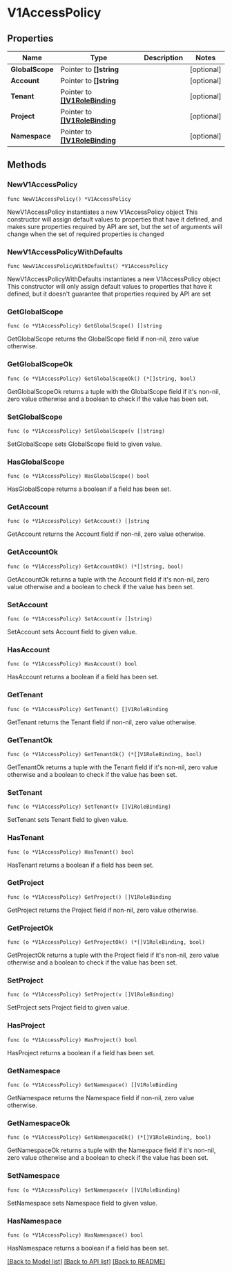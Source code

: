 # V1AccessPolicy

## Properties

Name | Type | Description | Notes
------------ | ------------- | ------------- | -------------
**GlobalScope** | Pointer to **[]string** |  | [optional] 
**Account** | Pointer to **[]string** |  | [optional] 
**Tenant** | Pointer to [**[]V1RoleBinding**](V1RoleBinding.md) |  | [optional] 
**Project** | Pointer to [**[]V1RoleBinding**](V1RoleBinding.md) |  | [optional] 
**Namespace** | Pointer to [**[]V1RoleBinding**](V1RoleBinding.md) |  | [optional] 

## Methods

### NewV1AccessPolicy

`func NewV1AccessPolicy() *V1AccessPolicy`

NewV1AccessPolicy instantiates a new V1AccessPolicy object
This constructor will assign default values to properties that have it defined,
and makes sure properties required by API are set, but the set of arguments
will change when the set of required properties is changed

### NewV1AccessPolicyWithDefaults

`func NewV1AccessPolicyWithDefaults() *V1AccessPolicy`

NewV1AccessPolicyWithDefaults instantiates a new V1AccessPolicy object
This constructor will only assign default values to properties that have it defined,
but it doesn't guarantee that properties required by API are set

### GetGlobalScope

`func (o *V1AccessPolicy) GetGlobalScope() []string`

GetGlobalScope returns the GlobalScope field if non-nil, zero value otherwise.

### GetGlobalScopeOk

`func (o *V1AccessPolicy) GetGlobalScopeOk() (*[]string, bool)`

GetGlobalScopeOk returns a tuple with the GlobalScope field if it's non-nil, zero value otherwise
and a boolean to check if the value has been set.

### SetGlobalScope

`func (o *V1AccessPolicy) SetGlobalScope(v []string)`

SetGlobalScope sets GlobalScope field to given value.

### HasGlobalScope

`func (o *V1AccessPolicy) HasGlobalScope() bool`

HasGlobalScope returns a boolean if a field has been set.

### GetAccount

`func (o *V1AccessPolicy) GetAccount() []string`

GetAccount returns the Account field if non-nil, zero value otherwise.

### GetAccountOk

`func (o *V1AccessPolicy) GetAccountOk() (*[]string, bool)`

GetAccountOk returns a tuple with the Account field if it's non-nil, zero value otherwise
and a boolean to check if the value has been set.

### SetAccount

`func (o *V1AccessPolicy) SetAccount(v []string)`

SetAccount sets Account field to given value.

### HasAccount

`func (o *V1AccessPolicy) HasAccount() bool`

HasAccount returns a boolean if a field has been set.

### GetTenant

`func (o *V1AccessPolicy) GetTenant() []V1RoleBinding`

GetTenant returns the Tenant field if non-nil, zero value otherwise.

### GetTenantOk

`func (o *V1AccessPolicy) GetTenantOk() (*[]V1RoleBinding, bool)`

GetTenantOk returns a tuple with the Tenant field if it's non-nil, zero value otherwise
and a boolean to check if the value has been set.

### SetTenant

`func (o *V1AccessPolicy) SetTenant(v []V1RoleBinding)`

SetTenant sets Tenant field to given value.

### HasTenant

`func (o *V1AccessPolicy) HasTenant() bool`

HasTenant returns a boolean if a field has been set.

### GetProject

`func (o *V1AccessPolicy) GetProject() []V1RoleBinding`

GetProject returns the Project field if non-nil, zero value otherwise.

### GetProjectOk

`func (o *V1AccessPolicy) GetProjectOk() (*[]V1RoleBinding, bool)`

GetProjectOk returns a tuple with the Project field if it's non-nil, zero value otherwise
and a boolean to check if the value has been set.

### SetProject

`func (o *V1AccessPolicy) SetProject(v []V1RoleBinding)`

SetProject sets Project field to given value.

### HasProject

`func (o *V1AccessPolicy) HasProject() bool`

HasProject returns a boolean if a field has been set.

### GetNamespace

`func (o *V1AccessPolicy) GetNamespace() []V1RoleBinding`

GetNamespace returns the Namespace field if non-nil, zero value otherwise.

### GetNamespaceOk

`func (o *V1AccessPolicy) GetNamespaceOk() (*[]V1RoleBinding, bool)`

GetNamespaceOk returns a tuple with the Namespace field if it's non-nil, zero value otherwise
and a boolean to check if the value has been set.

### SetNamespace

`func (o *V1AccessPolicy) SetNamespace(v []V1RoleBinding)`

SetNamespace sets Namespace field to given value.

### HasNamespace

`func (o *V1AccessPolicy) HasNamespace() bool`

HasNamespace returns a boolean if a field has been set.


[[Back to Model list]](../README.md#documentation-for-models) [[Back to API list]](../README.md#documentation-for-api-endpoints) [[Back to README]](../README.md)


